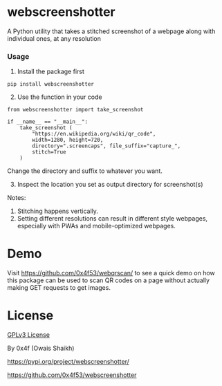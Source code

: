 # webscreenshotter

A Python utility that takes a stitched screenshot of a webpage along with individual ones, at any resolution

### Usage

1. Install the package first

```
pip install webscreenshotter
```

2. Use the function in your code

```
from webscreenshotter import take_screenshot

if __name__ == "__main__":
    take_screenshot (
        "https://en.wikipedia.org/wiki/qr_code",
        width=1280, height=720,
        directory=".screencaps", file_suffix="capture_",
        stitch=True
    )
```

Change the directory and suffix to whatever you want.

3. Inspect the location you set as output directory for screenshot(s)

Notes:

1. Stitching happens vertically.
2. Setting different resolutions can result in different style webpages, especially with PWAs and mobile-optimized webpages.

# Demo
Visit https://github.com/0x4f53/webqrscan/ to see a quick demo on how this package can be used to scan QR codes on a page without actually making GET requests to get images.

# License
[GPLv3 License](https://github.com/0x4f53/webscreenshotter/blob/master/LICENSE)

By 0x4f (Owais Shaikh)

https://pypi.org/project/webscreenshotter/

https://github.com/0x4f53/webscreenshotter
